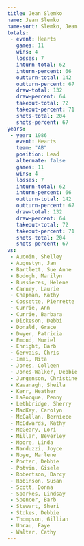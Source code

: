 ```yaml
---
title: Jean Slemko
name: Jean Slemko
name-sort: Slemko, Jean
totals:
 - event: Hearts
   games: 11
   wins: 4
   losses: 7
   inturn-total: 62
   inturn-percent: 66
   outturn-total: 142
   outturn-percent: 67
   draw-total: 132
   draw-percent: 64
   takeout-total: 72
   takeout-percent: 71
   shots-total: 204
   shots-percent: 67
years:
 - year: 1986
   event: Hearts
   team: "AB"
   position: Lead
   alternate: false
   games: 11
   wins: 4
   losses: 7
   inturn-total: 62
   inturn-percent: 66
   outturn-total: 142
   outturn-percent: 67
   draw-total: 132
   draw-percent: 64
   takeout-total: 72
   takeout-percent: 71
   shots-total: 204
   shots-percent: 67
vs:
 - Aucoin, Shelley
 - Augustyn, Jan
 - Bartlett, Sue Anne
 - Bodogh, Marilyn
 - Bussieres, Helene
 - Carney, Laurie
 - Chapman, Kathy
 - Cossette, Pierrette
 - Currie, Ann
 - Currie, Barbara
 - Dickeson, Debbi
 - Donald, Grace
 - Dwyer, Patricia
 - Emond, Muriel
 - Enright, Barb
 - Gervais, Chris
 - Imai, Rita
 - Jones, Colleen
 - Jones-Walker, Debbie
 - Jurgenson, Christine
 - Kavanagh, Sheila
 - Kerr, Heather
 - LaRocque, Penny
 - Lethbridge, Sherry
 - MacKay, Carolyn
 - McCallan, Berniece
 - McEdwards, Kathy
 - McGeary, Lori
 - Millar, Beverley
 - Moore, Linda
 - Narduzzi, Joyce
 - Noye, Marlene
 - Porter, Debbie
 - Potvin, Gisele
 - Robertson, Darcy
 - Robinson, Susan
 - Scott, Donna
 - Sparkes, Lindsay
 - Spencer, Barb
 - Stewart, Sheri
 - Stokes, Debbie
 - Thompson, Gillian
 - Unrau, Faye
 - Walter, Cathy
---
```

